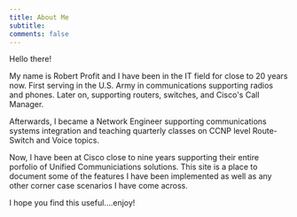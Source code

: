 ```yaml
---
title: About Me
subtitle:
comments: false
---
```


Hello there!

My name is Robert Profit and I have been in the IT field for close to 20 years now.
First serving in the U.S. Army in communications supporting radios and phones. Later on, supporting routers, switches, and Cisco's Call Manager.

Afterwards, I became a Network Engineer supporting communications systems integration and teaching quarterly classes on CCNP level Route-Switch and Voice topics.

Now, I have been at Cisco close to nine years supporting their entire porfolio of Unified Communiciations solutions. This site is a place to document some of the features I have been implemented as well as any other corner case scenarios I have come across.

I hope you find this useful....enjoy!

